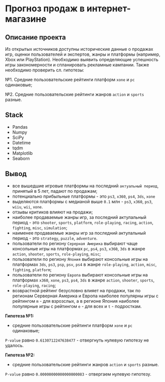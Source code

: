 # Прогноз продаж в интернет-магазине


## Описание проекта

Из открытых источников доступны исторические данные о продажах игр, оценки пользователей и экспертов, жанры и платформы (например, Xbox или PlayStation). Необходимо выявить определяющие успешность игры закономерности и спланировать рекламные кампании. Также необходимо проверить сл. гипотезы:

№1. Средние пользовательские рейтинги платформ `xone` и `pc` одинаковые;

№2. Средние пользовательские рейтинги жанров `action` и `sports` разные.


## Stack
- Pandas
- Numpy
- SciPy
- Datetime
- tqdm 
- Matplotlib
- Seaborn

## Вывод


- все вышедшие игровые платформы на последний `актуальный период`, принятый в 5 лет, падают по продажам;
- потенциально прибыльные платформы - это `ps3`, `x360`, `ps4`, `3ds`, `xone`
- выделяются платформы с медианой выше `0.1` млн - `ps3`, `x360`,  `ps3`, `wiiu`, `wii`, `xone`.
- отзывы критиков влияют на продажи;
- наиболее продаваемые жанры игр, за последний актулальный период - это `shooter`, `sports`, `platform`, `role-playing`, `racing`, `action`, `fighting`, `misc`, `simulation`;
- наименее продаваемые жанры игр за последний актулальный период - это `strategy`, `puzzle`, `adventure`.
- пользователи по региону `Серерная Америка` выбирают чаще консольные игры на платформах `pc`, `ps4`, `ps3`, `x360`, `3ds` в жанре `action`, `shooter`, `sports`, `role-playing`, `misc`;
- пользователи по региону `Япония` выбирают консольные игры на платформах `3ds`, `ps3`, `psp`, `psv`, `ps4` в жанре `role-playing`, `action`, `misc`, `fighting`, `platform`;
- пользователи по региону `Европа` выбирают консольные игры на платформах `x360`, `xone`, `ps3`, `ps4`, `3ds` в жанре `action`, `shooter`, `sports`, `role-playing`, `racing`;
- возврастной рейтинг безусловно влияет на продажи, так по регионам Серверная Америка и Европа наиболее популярны игры с рейтингом `m` - для взрозслых, а в регионе Япония наиболее популярные игры с рейтингом `e` - для всех и `t` - подросткам.


**Гипотеза №1:**

- средние пользовательские рейтинги платформ `xone` и `pc` одинаковые;

`P-value` равно `0.6130712247638477` -  отвергнуть нулевую гипотезу не удалось. 


**Гипотеза №2:**
- средние пользовательские рейтинги жанров `action` и `sports` разные.

`P-value` равно `0.00000000000000000083` - отвергаем нулевую гипотезу.


